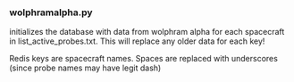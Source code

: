 ### wolphramalpha.py

initializes the database with data from wolphram alpha for each spacecraft in list_active_probes.txt. This will replace any older data for each key!

Redis keys are spacecraft names. Spaces are replaced with underscores (since probe names may have legit dash)
